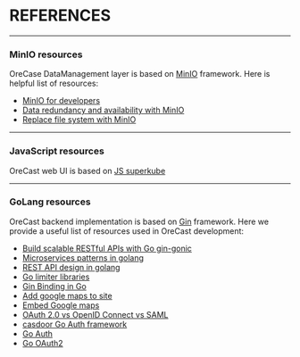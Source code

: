 # REFERENCES

---


### MinIO resources
OreCase DataManagement layer is based on [MinIO](https://min.io/) framework.
Here is helpful list of resources:
- [MinIO for developers](https://www.youtube.com/watch?v=gY090GEDdu8&list=PLFOIsHSSYIK37B3VtACkNksUw8_puUuAC&pp=iAQB)
- [Data redundancy and availability with MinIO](https://www.youtube.com/watch?v=QniHMNNmbfI)
- [Replace file system with MinIO](https://medium.com/cloud-native-daily/replace-filesystem-with-minio-golang-3148c61f2d28)


---


### JavaScript resources
OreCast web UI is based on [JS superkube](https://imperavi.com/superkube/)


---


### GoLang resources
OreCast backend implementation is based on [Gin](https://gin-gonic.com/) framework.
Here we provide a useful list of resources used in OreCast development:
- [Build scalable RESTful APIs with Go gin-gonic](https://medium.com/@wahyubagus1910/build-scalable-restful-api-with-golang-gin-gonic-framework-43793c730d10)
- [Microservices patterns in golang](https://levelup.gitconnected.com/12-microservices-pattern-i-wish-i-knew-before-the-system-design-interview-5c35919f16a2)
- [REST API design in golang](https://medium.com/@lordmoma/build-a-social-network-in-go-3-architecture-fd99e3647026)
- [Go limiter libraries](https://medium.com/@insanmod/it-was-necessary-to-test-and-compare-libraries-for-rate-limiting-for-golang-b3b80e17f675)
- [Gin Binding in Go](https://blog.logrocket.com/gin-binding-in-go-a-tutorial-with-examples/)
- [Add google maps to site](https://developers.google.com/maps/documentation/javascript/adding-a-google-map#maps_add_map-javascript)
- [Embed Google maps](https://developers.google.com/maps/documentation/embed/embedding-map)
- [OAuth 2.0 vs OpenID Connect vs SAML](https://www.okta.com/identity-101/whats-the-difference-between-oauth-openid-connect-and-saml/)
- [casdoor Go Auth framework](https://github.com/casdoor/casdoor)
- [Go Auth](https://www.jetbrains.com/go/guide/tutorials/authentication-for-go-apps/auth/)
- [Go OAuth2](https://github.com/go-oauth2/oauth2)
